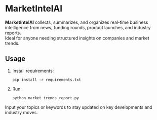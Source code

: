 # MarketIntelAI

**MarketIntelAI** collects, summarizes, and organizes real-time business intelligence from news, funding rounds, product launches, and industry reports.  
Ideal for anyone needing structured insights on companies and market trends.

## Usage

1. Install requirements:
    ```
    pip install -r requirements.txt
    ```
2. Run:
    ```
    python market_trends_report.py
    ```

Input your topics or keywords to stay updated on key developments and industry moves.

